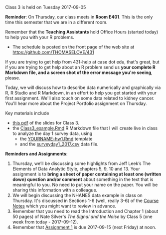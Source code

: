 Class 3 is held on Tuesday 2017-09-05

**Reminder**: On Thursday, our class meets in **Room E401**. This is the only time this semester that we are in a different room.

Remember that the **Teaching Assistants** hold Office Hours (started today) to help you with your R problems. 
  - The schedule is posted on the front page of the web site at https://github.com/THOMASELOVE/431

If you are trying to get help from 431-help at case dot edu, that's great, but if you are trying to get help about an R problem send us **your complete R Markdown file, and a screen shot of the error message you're seeing**, please.

Today, we will discuss how to describe data numerically and graphically via R, R Studio and R Markdown, in an effort to help you get started with your first assignment. We'll also touch on some data related to kidney cancer. You'll hear more about the Project Portfolio assignment on Thursday.

Key materials include

- [this pdf](https://github.com/THOMASELOVE/431slides/blob/master/class_03/431_2017_class-03-slides.pdf) of the slides for Class 3.
- the [Class3_example.Rmd](https://raw.githubusercontent.com/THOMASELOVE/431slides/master/class_03/Class3_example.Rmd) R Markdown file that I will create live in class to analyze the day 1 survey data, using 
  + the [YOURNAME-hw1.Rmd](https://raw.githubusercontent.com/THOMASELOVE/431slides/master/class_03/YOURNAME-hw1.Rmd) template
  + and the [surveyday1_2017.csv](https://raw.githubusercontent.com/THOMASELOVE/431slides/master/class_03/surveyday1_2017.csv) data file. 
  
**Reminders and Assignments**:

1. Thursday, we’ll be discussing some highlights from Jeff Leek’s The Elements of Data Analytic Style, chapters 5, 9, 10 and 13.
Your assignment is to **bring a sheet of paper containing at least one (written down) question and/or comment** about something in the text that is meaningful to you. No need to put your name on the paper. You will be sharing this information with a colleague.
2. We will begin discussing the NHANES data example in class on Thursday. It's discussed in Sections 1-6 (well, really 3-6) of the [Course Notes](https://thomaselove.github.io/431notes/) which you might want to review in advance.
3. Remember that you need to read the Introduction and Chapter 1 (about 50 pages) of Nate Silver's *The Signal and the Noise* by Class 5 (one week from today - 2017-09-12).
4. Remember that [Assignment 1](https://github.com/THOMASELOVE/431homework/blob/master/431-2017_assignment-1.md) is due 2017-09-15 (next Friday) at noon.

